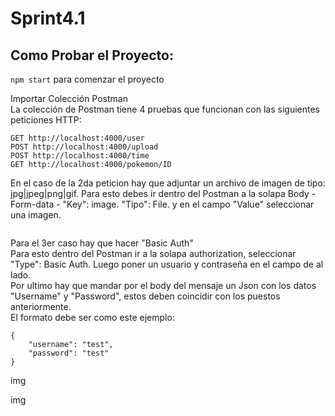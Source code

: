# Sprint4.1
## Como Probar el Proyecto:

`npm start` para comenzar el proyecto<br>

Importar Colección Postman<br>
La colección de Postman tiene 4 pruebas que funcionan con las siguientes peticiones HTTP:
```
GET http://localhost:4000/user
POST http://localhost:4000/upload
POST http://localhost:4000/time
GET http://localhost:4000/pokemon/ID
```

En el caso de la 2da peticion hay que adjuntar un archivo de imagen de tipo: jpg|jpeg|png|gif. Para esto debes ir dentro del Postman a la solapa Body - Form-data - "Key": image. "Tipo": File. y en el campo "Value" seleccionar una imagen.<br>

<img>

Para el 3er caso hay que hacer "Basic Auth"<br>
Para esto dentro del Postman ir a la solapa authorization, seleccionar "Type": Basic Auth. Luego poner un usuario y contraseña en el campo de al lado.<br>
Por ultimo hay que mandar por el body del mensaje un Json con los datos "Username" y "Password", estos deben coincidir con los puestos anteriormente.<br>
El formato debe ser como este ejemplo:<br>
```
{
    "username": "test",
    "password": "test"
}
```
img

img



